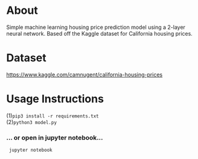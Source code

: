 # About
Simple machine learning housing price prediction model using a 2-layer neural network. Based off the Kaggle dataset for California housing prices.

# Dataset
https://www.kaggle.com/camnugent/california-housing-prices

# Usage Instructions
(1)```pip3 install -r requirements.txt```   
(2)```python3 model.py```

### ... or open in jupyter notebook...
``` jupyter notebook```
